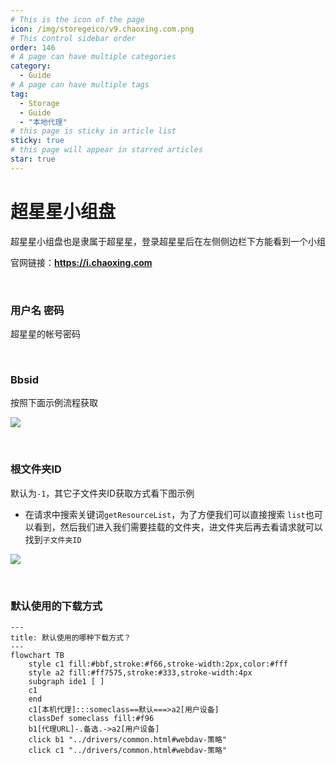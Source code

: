 ```yaml
---
# This is the icon of the page
icon: /img/storegeico/v9.chaoxing.com.png
# This control sidebar order
order: 146
# A page can have multiple categories
category:
  - Guide
# A page can have multiple tags
tag:
  - Storage
  - Guide
  - "本地代理"
# this page is sticky in article list
sticky: true
# this page will appear in starred articles
star: true
---
```


# 超星星小组盘

超星星小组盘也是隶属于超星星，登录超星星后在左侧侧边栏下方能看到一个小组

官网链接：**https://i.chaoxing.com**

<br/>



### **用户名 密码**

超星星的帐号密码

<br/>



### **Bbsid**

按照下面示例流程获取

![](/img/drivers/chaoxing/chaoxing_bbsid.png)

<br/>



### **根文件夹ID**

默认为`-1`，其它子文件夹ID获取方式看下图示例

- 在请求中搜索关键词`getResourceList`，为了方便我们可以直接搜索 `list`也可以看到，然后我们进入我们需要挂载的文件夹，进文件夹后再去看请求就可以找到`子文件夹ID`

![](/img/drivers/chaoxing/chaoxing_folder_id.gif)

<br/>



### **默认使用的下载方式**


```mermaid
---
title: 默认使用的哪种下载方式？
---
flowchart TB
    style c1 fill:#bbf,stroke:#f66,stroke-width:2px,color:#fff
    style a2 fill:#ff7575,stroke:#333,stroke-width:4px
    subgraph ide1 [ ]
    c1
    end
    c1[本机代理]:::someclass==默认===>a2[用户设备]
    classDef someclass fill:#f96
    b1[代理URL]-.备选.->a2[用户设备]
    click b1 "../drivers/common.html#webdav-策略"
    click c1 "../drivers/common.html#webdav-策略"
```

